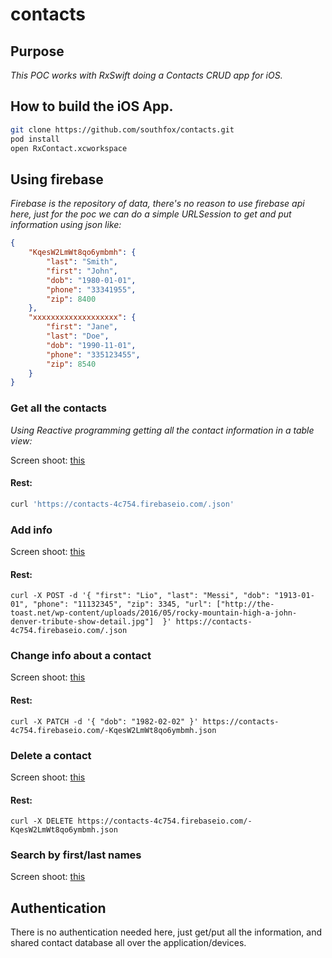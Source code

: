 # contacts

## Purpose

_This POC works with RxSwift doing a Contacts CRUD app for iOS._

## How to build the iOS App.

```bash
git clone https://github.com/southfox/contacts.git
pod install
open RxContact.xcworkspace
```

## Using firebase

_Firebase is the repository of data, there's no reason to use firebase api here, just for the poc we can do a simple URLSession to get and put information using json like:_

```json
{
    "KqesW2LmWt8qo6ymbmh": {
        "last": "Smith",
        "first": "John",
        "dob": "1980-01-01",
        "phone": "33341955",
        "zip": 8400
    },
    "xxxxxxxxxxxxxxxxxxx": {
        "first": "Jane",
        "last": "Doe",
        "dob": "1990-11-01",
        "phone": "335123455",
        "zip": 8540
    }
}

```

### Get all the contacts

_Using Reactive programming getting all the contact information in a table view:_

Screen shoot: [this](screenshoots/main.png)

#### Rest:
```bash
curl 'https://contacts-4c754.firebaseio.com/.json'
```


### Add info

Screen shoot: [this](screenshoots/contactadd.png)

#### Rest:

```
curl -X POST -d '{ "first": "Lio", "last": "Messi", "dob": "1913-01-01", "phone": "11132345", "zip": 3345, "url": ["http://the-toast.net/wp-content/uploads/2016/05/rocky-mountain-high-a-john-denver-tribute-show-detail.jpg"]  }' https://contacts-4c754.firebaseio.com/.json
```



### Change info about a contact

Screen shoot: [this](screenshoots/contactedition.png)

#### Rest:

```
curl -X PATCH -d '{ "dob": "1982-02-02" }' https://contacts-4c754.firebaseio.com/-KqesW2LmWt8qo6ymbmh.json
```

### Delete a contact

Screen shoot: [this](screenshoots/contactdelete.png)

#### Rest:
```
curl -X DELETE https://contacts-4c754.firebaseio.com/-KqesW2LmWt8qo6ymbmh.json
```

### Search by first/last names
Screen shoot: [this](screenshoots/contactedition.png)

## Authentication

There is no authentication needed here, just get/put all the information, and shared contact database all over the application/devices.


